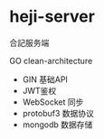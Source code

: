 # heji-server
合記服务端

GO clean-architecture
- GIN 基础API
- JWT鉴权
- WebSocket 同步
- protobuf3 数据协议
- mongodb 数据存储
